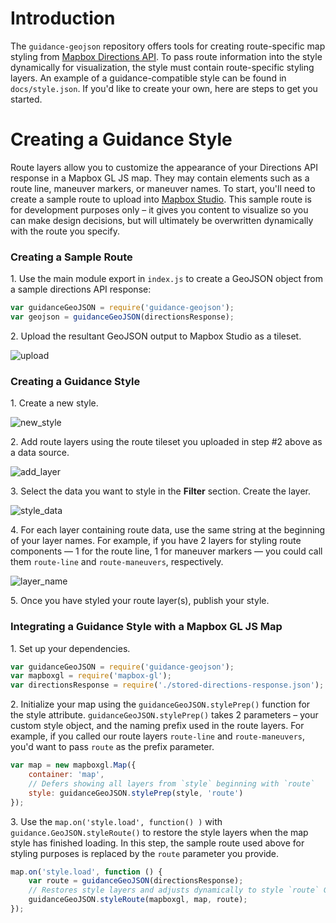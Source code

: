 # Introduction

The `guidance-geojson` repository offers tools for creating route-specific map styling from [Mapbox Directions API](https://www.mapbox.com/api-documentation/#directions). To pass route information into the style dynamically for visualization, the style must contain route-specific styling layers. An example of a guidance-compatible style can be found in `docs/style.json`. If you'd like to create your own, here are steps to get you started.

# Creating a Guidance Style

Route layers allow you to customize the appearance of your Directions API response in a Mapbox GL JS map. They may contain elements such as a route line, maneuver markers, or maneuver names. To start, you'll need to create a sample route to upload into [Mapbox Studio](https://www.mapbox.com/mapbox-studio/). This sample route is for development purposes only – it gives you content to visualize so you can make design decisions, but will ultimately be overwritten dynamically with the route you specify.

### Creating a Sample Route

1\. Use the main module export in `index.js` to create a GeoJSON object from a sample directions API response:

```js
var guidanceGeoJSON = require('guidance-geojson');
var geojson = guidanceGeoJSON(directionsResponse);
```

2\. Upload the resultant GeoJSON output to Mapbox Studio as a tileset.

![upload](https://cloud.githubusercontent.com/assets/6913048/15443340/925369e0-1eb5-11e6-8428-8b0f88855f49.png)

### Creating a Guidance Style

1\. Create a new style.

![new_style](https://cloud.githubusercontent.com/assets/6913048/15550952/b30eb7aa-2281-11e6-87eb-beefdf0a325c.png)

2\. Add route layers using the route tileset you uploaded in step #2 above as a data source.

![add_layer](https://cloud.githubusercontent.com/assets/6913048/15549248/bcd709ca-2279-11e6-8661-c22a8a0f8c95.png)

3\. Select the data you want to style in the **Filter** section. Create the layer.

![style_data](https://cloud.githubusercontent.com/assets/6913048/15550767/f4e1b534-2280-11e6-8891-823123187ca8.png)

4\. For each layer containing route data, use the same string at the beginning of your layer names. For example, if you have 2 layers for styling route components — 1 for the route line, 1 for maneuver markers — you could call them `route-line` and `route-maneuvers`, respectively.

![layer_name](https://cloud.githubusercontent.com/assets/6913048/15550891/7b74d266-2281-11e6-8975-3daa0e56694d.png)

5\. Once you have styled your route layer(s), publish your style.

### Integrating a Guidance Style with a Mapbox GL JS Map

1\. Set up your dependencies.

```js
var guidanceGeoJSON = require('guidance-geojson');
var mapboxgl = require('mapbox-gl');
var directionsResponse = require('./stored-directions-response.json');
```

2\. Initialize your map using the `guidanceGeoJSON.stylePrep()` function for the style attribute. `guidanceGeoJSON.stylePrep()` takes 2 parameters – your custom style object, and the naming prefix used in the route layers. For example, if you called our route layers `route-line` and `route-maneuvers`, you'd want to pass `route` as the prefix parameter.

```js
var map = new mapboxgl.Map({
    container: 'map',
    // Defers showing all layers from `style` beginning with `route`
    style: guidanceGeoJSON.stylePrep(style, 'route')
});
```

3\. Use the `map.on('style.load', function() )` with `guidance.GeoJSON.styleRoute()` to restore the style layers when the map style has finished loading. In this step, the sample route used above for styling purposes is replaced by the `route` parameter you provide.

```js
map.on('style.load', function () {
    var route = guidanceGeoJSON(directionsResponse);
    // Restores style layers and adjusts dynamically to style `route` GeoJSON
    guidanceGeoJSON.styleRoute(mapboxgl, map, route);
});
```
